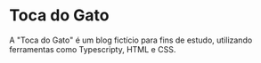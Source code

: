 # Toca do Gato 

<p> A "Toca do Gato" é um blog fictício para fins de estudo, utilizando ferramentas como Typescripty, HTML e CSS. </p> 


